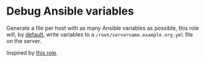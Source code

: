 # Debug Ansible variables

Generate a file per host with as many Ansible variables as possible, this role will, by [default](defaults/main), write variables to a `/root/servername.example.org.yml` file on the server.

Inspired by [this role](https://github.com/f500/ansible-dumpall).
